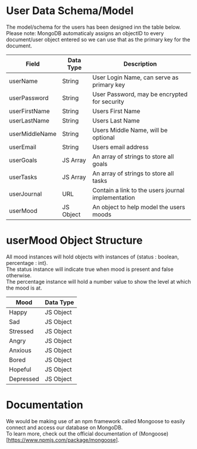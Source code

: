 # User Data Schema/Model

The model/schema for the users has been designed inn the table below.  
Please note: MongoDB automaticaly assigns an objectID to every document/user object entered so we can use that as the primary key for the document.

| Field          | Data Type | Description                                        |
| -------------- | --------- | -------------------------------------------------- |
| userName       | String    | User Login Name, can serve as primary key          |
| userPassword   | String    | User Password, may be encrypted for security       |
| userFirstName  | String    | Users First Name                                   |
| userLastName   | String    | Users Last Name                                    |
| userMiddleName | String    | Users Middle Name, will be optional                |
| userEmail      | String    | Users email address                                |
| userGoals      | JS Array  | An array of strings to store all goals             |
| userTasks      | JS Array  | An array of strings to store all tasks             |
| userJournal    | URL       | Contain a link to the users journal implementation |
| userMood       | JS Object | An object to help model the users moods            |

# userMood Object Structure

All mood instances will hold objects with instances of {status : boolean, percentage : int}.  
The status instance will indicate true when mood is present and false otherwise.  
The percentage instance will hold a number value to show the level at which the mood is at.

| Mood      | Data Type |
| --------- | --------- |
| Happy     | JS Object |
| Sad       | JS Object |
| Stressed  | JS Object |
| Angry     | JS Object |
| Anxious   | JS Object |
| Bored     | JS Object |
| Hopeful   | JS Object |
| Depressed | JS Object |

# Documentation

We would be making use of an npm framework called Mongoose to easily connect and access our database on MongoDB.  
To learn more, check out the official documentation of (Mongoose)[https://www.npmjs.com/package/mongoose].
